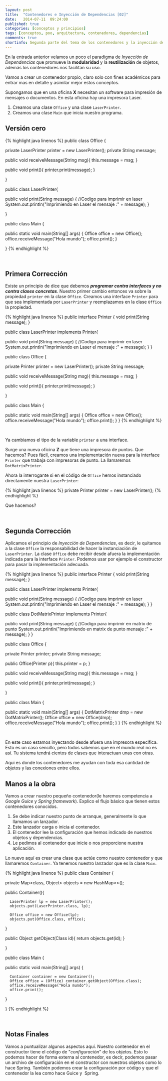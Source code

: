 ```yaml
---
layout: post
title:  "Contenedores e Inyección de Dependencias [02]"
date:   2014-07-11  09:24:00
published: true
categories: [conceptos y principios]
tags: [conceptos, poo, arquitectura, contenedores, dependencias]
comments: true
shortinfo: Segunda parte del tema de los contenedores y la inyección de dependencias.
---
```


En la entrada anterior veíamos un poco el paradigma de _Inyección de Dependencias_ que promueve la **modularidad** y la **reutilización** de objetos, además los contenedores nos facilitan su uso. 

Vamos a crear un contenedor propio, claro solo con fines académicos para entrar mas en detalle y asimilar mejor estos conceptos.

Supongamos que en una oficina **X** necesitan un software para impresión de mensajes o documentos. En esta oficina hay una impresora Laser.

1.  Creamos una clase `Office` y una clase `LaserPrinter`.
2.  Creamos una clase `Main` que inicia nuestro programa.

## Versión cero

{% highlight java linenos %}
public class Office {

   private LaserPrinter printer = new LaserPrinter();
   private String message;

   public void receiveMessage(String msg){
      this.message = msg;
   }

   public void print(){
      printer.print(message);
   }

}

public class LaserPrinter{

   public void print(String message) {
      //Codigo para imprimir en laser
      System.out.println("Imprimiendo en Laser el mensaje :" + message);
   }

}

public class Main {

   public static void main(String[] args) {
      Office office = new Office();
      office.receiveMessage("Hola mundo");
      office.print();
   }

}
{% endhighlight %}

&nbsp;

## Primera Corrección

Existe un principio de dice que debemos **_programar contra interfaces y no contra clases concretas_**. Nuestro primer cambio entonces va sobre la propiedad `printer` en la clase `Office`.
Creamos una interface `Printer` para que sea implementada por `LaserPrinter` y reemplazamos en la clase `Office` la propiedad.

{% highlight java linenos %}
public interface Printer {
   void print(String message);
}

public class LaserPrinter implements Printer{

   public void print(String message) {
      //Codigo para imprimir en laser
      System.out.println("Imprimiendo en Laser el mensaje :" + message);
   }
}

public class Office {

   private Printer printer = new LaserPrinter();
   private String message;

   public void receiveMessage(String msg){
      this.message = msg;
   }

   public void print(){
      printer.print(message);
   }

}

public class Main {

   public static void main(String[] args) {
      Office office = new Office();
      office.receiveMessage("Hola mundo");
      office.print();
   }
}
{% endhighlight %}

&nbsp;

Ya cambiamos el tipo de la variable `printer` a una interface.

Surge una nueva oficina **Z** que tiene una impresora de puntos. Que hacemos? Pues fácil, creamos una implementación nueva para la interface `Printer` que trabaja con impresoras de punto. La llamaremos `DotMatrixPrinter`.

Ahora la interrogante si en el código de `Office` hemos instanciado directamente nuestra `LaserPrinter`:

{% highlight java linenos %}
private Printer printer = new LaserPrinter();
{% endhighlight %}

Que hacemos?

&nbsp;

## Segunda Corrección

Aplicamos el principio de _Inyección de Dependencias_, es decir, le quitamos a la clase `Office` la responsabilidad de hacer la instanciación de `LaserPrinter`. La clase `Office` debe recibir desde afuera la implementación indicada para la interface `Printer`. Podemos usar por ejemplo el constructor para pasar la implementación adecuada.

{% highlight java linenos %}
public interface Printer {
   void print(String message);
}

public class LaserPrinter implements Printer{

   public void print(String message) {
      //Codigo para imprimir en laser
      System.out.println("Imprimiendo en Laser el mensaje :" + message);
   }
}

public class DotMatrixPrinter implements Printer{

   public void print(String message) {
      //Codigo para imprimir en matrix de punto
      System.out.println("Imprimiendo en matrix de punto mensaje :" + message);
   }
}

public class Office {

   private Printer printer;
   private String message;

   public Office(Printer p){
      this.printer = p;
   }

   public void receiveMessage(String msg){
      this.message = msg;
   }

   public void print(){
      printer.print(message);
   }

}

public class Main {

   public static void main(String[] args) {
      DotMatrixPrinter dmp = new DotMatrixPrinter();
      Office office = new Office(dmp);
      office.receiveMessage("Hola mundo");
      office.print();
   }
}
{% endhighlight %}

&nbsp;

En este caso estamos inyectando desde afuera una impresora especifica. Esto es un caso sencillo, pero todos sabemos que en el mundo real no es así. Tu sistema tendrá cientos de clases que interactuan unas con otras.

Aqui es donde los contenedores me ayudan con toda esa cantidad de objetos y las conexiones entre ellos.

## Manos a la obra

Vamos a crear nuestro pequeño contenedor(le haremos competencia a _Google Guice_ y _Spring framework_). Explico el flujo básico que tienen estos contenedores conocidos.

1.  Se debe indicar nuestro punto de arranque, generalmente lo que llamamos un lanzador.
2.  Este lanzador carga o inicia el contenedor.
3.  El contenedor lee la configuración que hemos indicado de nuestros objetos y dependencias.
4.  Le pedimos al contenedor que inicie o nos proporcione nuestra aplicación.

Lo nuevo aquí es crear una clase que actúe como nuestro contenedor y que llamaremos `Container`. Ya tenemos nuestro lanzador que es la clase `Main`.

{% highlight java linenos %}
public class Container {

   private Map<class, Object> objects = new HashMap<>();

   public Container(){

      LaserPrinter lp = new LaserPrinter();
      objects.put(LaserPrinter.class, lp);

      Office office = new Office(lp);
      objects.put(Office.class, office);

   }

   public Object getObject(Class id){
      return objects.get(id);
   }

}

public class Main {

   public static void main(String[] args) {

      Container container = new Container();
      Office office = (Office) container.getObject(Office.class);
      office.receiveMessage("Hola mundo");
      office.print();
   }

}
{% endhighlight %}

&nbsp;

## Notas Finales

Vamos a puntualizar algunos aspectos aquí. Nuestro contenedor en el constructor tiene el código de "_configuración_" de los objetos. Esto lo podemos hacer de forma externa al contenedor, es decir, podemos pasar un archivo de configuración en el constructor con nuestros objetos como lo hace Spring. También podemos crear la configuración por código y que el contenedor la lea como hace Guice y  Spring.
